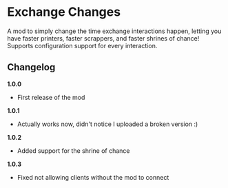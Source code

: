 # Exchange Changes

A mod to simply change the time exchange interactions happen, letting you have faster printers, faster scrappers, and faster shrines of chance!
Supports configuration support for every interaction.

## Changelog

**1.0.0**

* First release of the mod

**1.0.1**

* Actually works now, didn't notice I uploaded a broken version :)

**1.0.2**

* Added support for the shrine of chance

**1.0.3**

* Fixed not allowing clients without the mod to connect
